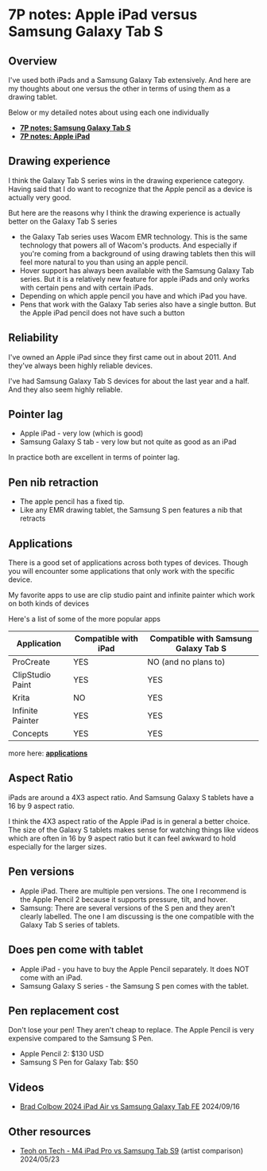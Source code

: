# 7P notes: Apple iPad versus Samsung Galaxy Tab S

## Overview

I've used both iPads and a Samsung Galaxy Tab extensively. And here are my thoughts about one versus the other in terms of using them as a drawing tablet.

Below or my detailed notes about using each one individually

* [**7P notes: Samsung Galaxy Tab S**](../samsung/7p-notes-samsung-galaxy-tab-s.md)
* [**7P notes: Apple iPad**](7p-notes-apple-ipad.md) &#x20;

## Drawing experience

I think the Galaxy Tab S series wins in the drawing experience category. Having said that I do want to recognize that the Apple pencil as a device is actually very good.

But here are the reasons why I think the drawing experience is actually better on the Galaxy Tab S series

* the Galaxy Tab series uses Wacom EMR technology. This is the same technology that powers all of Wacom's products. And especially if you're coming from a background of using drawing tablets then this will feel more natural to you than using an apple pencil.
* Hover support has always been available with the Samsung Galaxy Tab series. But it is a relatively new feature for apple iPads and only works with certain pens and with certain iPads.
* Depending on which apple pencil you have and which iPad you have.
* Pens that work with the Galaxy Tab series also have a single button. But the Apple iPad pencil does not have such a button

## Reliability

I've owned an Apple iPad since they first came out in about 2011. And they've always been highly reliable devices.

I've had Samsung Galaxy Tab S devices for about the last year and a half. And they also seem highly reliable.

## Pointer lag

* Apple iPad - very low (which is good)
* Samsung Galaxy S tab - very low but not quite as good as an iPad

In practice both are excellent in terms of pointer lag.

## Pen nib retraction&#x20;

* The apple pencil has a fixed tip.&#x20;
* Like any EMR drawing tablet, the Samsung S pen features a nib that retracts&#x20;

## Applications

There is a good set of applications across both types of devices. Though you will encounter some applications that only work with the specific device.

My favorite apps to use are clip studio paint and infinite painter which work on both kinds of devices

Here's a list of some of the more popular apps

| Application      | Compatible with iPad | Compatible with Samsung Galaxy Tab S |
| ---------------- | -------------------- | ------------------------------------ |
| ProCreate        | YES                  | NO (and no plans to)                 |
| ClipStudio Paint | YES                  | YES                                  |
| Krita            | NO                   | YES                                  |
| Infinite Painter | YES                  | YES                                  |
| Concepts         | YES                  | YES                                  |



more here: [**applications**](../../applications/)&#x20;

## Aspect Ratio

iPads are around a 4X3 aspect ratio. And Samsung Galaxy S tablets have a 16 by 9 aspect ratio.

I think the 4X3 aspect ratio of the Apple iPad is in general a better choice. The size of the Galaxy S tablets makes sense for watching things like videos which are often in 16 by 9 aspect ratio but it can feel awkward to hold especially for the larger sizes.

## Pen versions

* Apple iPad. There are multiple pen versions. The one I recommend is the Apple Pencil 2 because it supports pressure, tilt, and hover.
* Samsung: There are several versions of the S pen and they aren't clearly labelled. The one I am discussing is the one compatible with the Galaxy Tab S series of tablets.

## Does pen come with tablet

* Apple iPad - you have to buy the Apple Pencil separately. It does NOT come with an iPad.
* Samsung Galaxy S series - the Samsung S pen comes with the tablet.

## Pen replacement cost

Don't lose your pen! They aren't cheap to replace. The Apple Pencil is very expensive compared to the Samsung S Pen.

* Apple Pencil 2: $130 USD
* Samsung S Pen for Galaxy Tab: $50&#x20;

## Videos

* [Brad Colbow 2024 iPad Air vs Samsung Galaxy Tab FE](https://www.youtube.com/watch?v=wMjW244Vyfs) 2024/09/16&#x20;

## Other resources

* [Teoh on Tech - M4 iPad Pro vs Samsung Tab S9](https://www.youtube.com/watch?v=0\_CEWImyVhA) (artist comparison) 2024/05/23 &#x20;

